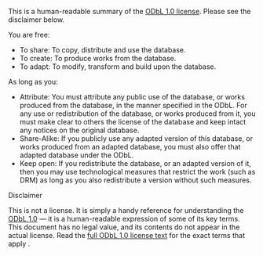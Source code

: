 This is a human-readable summary of the [ODbL 1.0 license](https://opendatacommons.org/licenses/odbl/1-0/). Please see the disclaimer below.

You are free:

- To share: To copy, distribute and use the database.
- To create: To produce works from the database.
- To adapt: To modify, transform and build upon the database.


As long as you:

- Attribute: You must attribute any public use of the database, or works produced from the database, in the manner specified in the ODbL. For any use or redistribution of the database, or works produced from it, you must make clear to others the license of the database and keep intact any notices on the original database.
- Share-Alike: If you publicly use any adapted version of this database, or works produced from an adapted database, you must also offer that adapted database under the ODbL.
- Keep open: If you redistribute the database, or an adapted version of it, then you may use technological measures that restrict the work (such as DRM) as long as you also redistribute a version without such measures.


Disclaimer

This is not a license. It is simply a handy reference for understanding the [ODbL 1.0](https://opendatacommons.org/licenses/odbl/1-0/) — it is a human-readable expression of some of its key terms. This document has no legal value, and its contents do not appear in the actual license. Read the [full ODbL 1.0 license text](https://opendatacommons.org/licenses/odbl/1-0/) for the exact terms that apply .